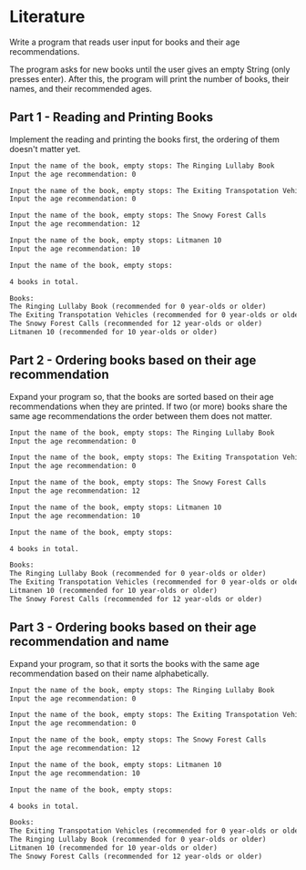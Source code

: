 
# Literature

Write a program that reads user input for books and their age recommendations.

The program asks for new books until the user gives an empty String (only presses enter). After this, the program will print the number of books, their names, and their recommended ages.

## Part 1 - Reading and Printing Books

Implement the reading and printing the books first, the ordering of them doesn't matter yet.

```markdown
Input the name of the book, empty stops: The Ringing Lullaby Book
Input the age recommendation: 0

Input the name of the book, empty stops: The Exiting Transpotation Vehicles
Input the age recommendation: 0

Input the name of the book, empty stops: The Snowy Forest Calls
Input the age recommendation: 12

Input the name of the book, empty stops: Litmanen 10
Input the age recommendation: 10

Input the name of the book, empty stops:

4 books in total.

Books:
The Ringing Lullaby Book (recommended for 0 year-olds or older)
The Exiting Transpotation Vehicles (recommended for 0 year-olds or older)
The Snowy Forest Calls (recommended for 12 year-olds or older)
Litmanen 10 (recommended for 10 year-olds or older)
```

## Part 2 - Ordering books based on their age recommendation

Expand your program so, that the books are sorted based on their age recommendations when they are printed. If two (or more) books share the same age recommendations the order between them does not matter.

```markdown
Input the name of the book, empty stops: The Ringing Lullaby Book
Input the age recommendation: 0

Input the name of the book, empty stops: The Exiting Transpotation Vehicles
Input the age recommendation: 0

Input the name of the book, empty stops: The Snowy Forest Calls
Input the age recommendation: 12

Input the name of the book, empty stops: Litmanen 10
Input the age recommendation: 10

Input the name of the book, empty stops:

4 books in total.

Books:
The Ringing Lullaby Book (recommended for 0 year-olds or older)
The Exiting Transpotation Vehicles (recommended for 0 year-olds or older)
Litmanen 10 (recommended for 10 year-olds or older)
The Snowy Forest Calls (recommended for 12 year-olds or older)
```

## Part 3 - Ordering books based on their age recommendation and name

Expand your program, so that it sorts the books with the same age recommendation based on their name alphabetically.

```markdown
Input the name of the book, empty stops: The Ringing Lullaby Book
Input the age recommendation: 0

Input the name of the book, empty stops: The Exiting Transpotation Vehicles
Input the age recommendation: 0

Input the name of the book, empty stops: The Snowy Forest Calls
Input the age recommendation: 12

Input the name of the book, empty stops: Litmanen 10
Input the age recommendation: 10

Input the name of the book, empty stops:

4 books in total.

Books:
The Exiting Transpotation Vehicles (recommended for 0 year-olds or older)
The Ringing Lullaby Book (recommended for 0 year-olds or older)
Litmanen 10 (recommended for 10 year-olds or older)
The Snowy Forest Calls (recommended for 12 year-olds or older)
```
